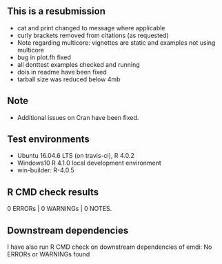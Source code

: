 ## This is a resubmission
* cat and print changed to message where applicable
* curly brackets removed from citations (as requested)
* Note regarding multicore: vignettes are static and examples not using multicore
* bug in plot.fh fixed
* all donttest examples checked and running
* dois in readme have been fixed
* tarball size was reduced below 4mb

## Note
* Additional issues on Cran have been fixed.

## Test environments
* Ubuntu 16.04.6 LTS (on travis-ci), R 4.0.2
* Windows10 R 4.1.0 local development environment
* win-builder: R-4.0.5

## R CMD check results

0 ERRORs | 0 WARNINGs | 0 NOTES. 

## Downstream dependencies

I have also run R CMD check on downstream dependencies of emdi:
No ERRORs or WARNINGs found

